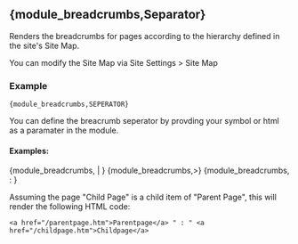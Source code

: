 ## {module_breadcrumbs,Separator}

Renders the breadcrumbs for pages according to the hierarchy defined in the site's Site Map.

You can modify the Site Map via Site Settings > Site Map

### Example

`{module_breadcrumbs,SEPERATOR}` 

You can define the breacrumb seperator by provding your symbol or html as a paramater in the module.
#### Examples:
{module_breadcrumbs,&nbsp;|&nbsp;}
{module_breadcrumbs,>}
{module_breadcrumbs, <span>:</span> }

Assuming the page "Child Page" is a child item of "Parent Page", this will render the following HTML code: 

`<a href="/parentpage.htm">Parentpage</a> " : " <a href="/childpage.htm">Childpage</a>`
